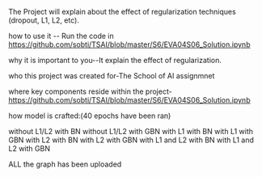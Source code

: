 The Project will explain about the effect of regularization techniques (dropout, L1, L2, etc).

how to use it -- Run the code in https://github.com/sobti/TSAI/blob/master/S6/EVA04S06_Solution.ipynb

why it is important to you--It explain the effect of regularization.

who this project was created for-The School of AI assignmnet

where key components reside within the project-https://github.com/sobti/TSAI/blob/master/S6/EVA04S06_Solution.ipynb

how model is crafted:(40 epochs have been ran)

without L1/L2 with BN
without L1/L2 with GBN
with L1 with BN
with L1 with GBN
with L2 with BN
with L2 with GBN
with L1 and L2 with BN
with L1 and L2 with GBN

ALL the graph has been uploaded

